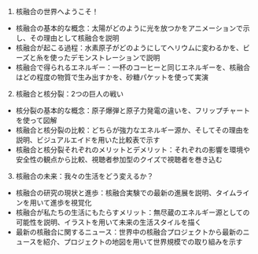 1. 核融合の世界へようこそ！
  - 核融合の基本的な概念：太陽がどのように光を放つかをアニメーションで示し、その理由として核融合を説明
  - 核融合が起こる過程：水素原子がどのようにしてヘリウムに変わるかを、ビーズと糸を使ったデモンストレーションで説明
  - 核融合で得られるエネルギー：一杯のコーヒーと同じエネルギーを、核融合はどの程度の物質で生み出すかを、砂糖パケットを使って実演

2. 核融合と核分裂：2つの巨人の戦い
  - 核分裂の基本的な概念：原子爆弾と原子力発電の違いを、フリップチャートを使って図解
  - 核融合と核分裂の比較：どちらが強力なエネルギー源か、そしてその理由を説明、ビジュアルエイドを用いた比較表で示す
  - 核融合と核分裂それぞれのメリットとデメリット：それぞれの影響を環境や安全性の観点から比較、視聴者参加型のクイズで視聴者を巻き込む

3. 核融合の未来：我々の生活をどう変えるか？
  - 核融合の研究の現状と進歩：核融合実験での最新の進展を説明、タイムラインを用いて進歩を視覚化
  - 核融合が私たちの生活にもたらすメリット：無尽蔵のエネルギー源としての可能性を説明、イラストを用いて未来の生活スタイルを描く
  - 最新の核融合に関するニュース：世界中の核融合プロジェクトから最新のニュースを紹介、プロジェクトの地図を用いて世界規模での取り組みを示す
